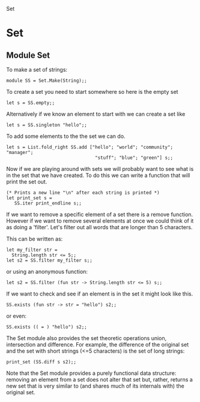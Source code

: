 Set

Set
===

Module Set
----------

To make a set of strings:

    module SS = Set.Make(String);;

To create a set you need to start somewhere so here is the empty set

    let s = SS.empty;;

Alternatively if we know an element to start with we can create a set
like

    let s = SS.singleton "hello";;

To add some elements to the the set we can do.

    let s = List.fold_right SS.add ["hello"; "world"; "community"; "manager";
                                     "stuff"; "blue"; "green"] s;;

Now if we are playing around with sets we will probably want to see what
is in the set that we have created. To do this we can write a function
that will print the set out.

    (* Prints a new line "\n" after each string is printed *)
    let print_set s = 
       SS.iter print_endline s;;

If we want to remove a specific element of a set there is a remove
function. However if we want to remove several elements at once we could
think of it as doing a 'filter'. Let's filter out all words that are
longer than 5 characters.

This can be written as:

    let my_filter str =
      String.length str <= 5;;
    let s2 = SS.filter my_filter s;;

or using an anonymous function:

    let s2 = SS.filter (fun str -> String.length str <= 5) s;;

If we want to check and see if an element is in the set it might look
like this.

    SS.exists (fun str -> str = "hello") s2;;

or even:

    SS.exists (( = ) "hello") s2;;

The Set module also provides the set theoretic operations union,
intersection and difference. For example, the difference of the original
set and the set with short strings (\<=5 characters) is the set of long
strings:

    print_set (SS.diff s s2);;

Note that the Set module provides a purely functional data structure:
removing an element from a set does not alter that set but, rather,
returns a new set that is very similar to (and shares much of its
internals with) the original set.
